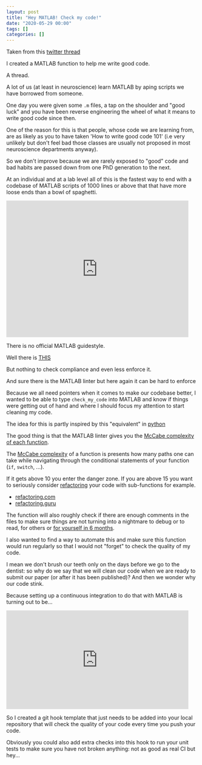 ```yaml
---
layout: post
title: "Hey MATLAB! Check my code!"
date: "2020-05-29 00:00"
tags: []
categories: []
---
```


Taken from this
[twitter thread](https://twitter.com/RemiGau/status/1266388006329552898)

I created a MATLAB function to help me write good code.

A thread.

A lot of us (at least in neuroscience) learn MATLAB by aping scripts we have
borrowed from someone.

One day you were given some `.m` files, a tap on the shoulder and "good luck"
and you have been reverse engineering the wheel of what it means to write good
code since then.

One of the reason for this is that people, whose code we are learning from, are
as likely as you to have taken 'How to write good code 101' (i.e very unlikely
but don't feel bad those classes are usually not proposed in most neuroscience
departments anyway).

So we don't improve because we are rarely exposed to "good" code and bad habits
are passed down from one PhD generation to the next.

At an individual and at a lab level all of this is the fastest way to end with a
codebase of MATLAB scripts of 1000 lines or above that that have more loose ends
than a bowl of spaghetti.

<iframe src="https://giphy.com/embed/11uoNyauChZR16" width="480" height="360" frameBorder="0" class="giphy-embed" allowFullScreen></iframe>

There is no official MATLAB guidestyle.

Well there is
[THIS](https://www.mathworks.com/MATLABcentral/fileexchange/46056-MATLAB-style-guidelines-2-0)

But nothing to check compliance and even less enforce it.

And sure there is the MATLAB linter but here again it can be hard to enforce

Because we all need pointers when it comes to make our codebase better, I wanted
to be able to type `check_my_code` into MATLAB and know if things were getting
out of hand and where I should focus my attention to start cleaning my code.

The idea for this is partly inspired by this "equivalent" in
[python](https://github.com/PyCQA/mccabe)

The good thing is that the MATLAB linter gives you the
[McCabe complexity of each function](https://www.mathworks.com/help/MATLAB/ref/mlint.html).

The [McCabe complexity](https://en.wikipedia.org/wiki/Cyclomatic_complexity) of
a function is presents how many paths one can take while navigating through the
conditional statements of your function (`if`, `switch`, ...).

If it gets above 10 you enter the danger zone. If you are above 15 you want to
seriously consider [refactoring](https://en.wikipedia.org/wiki/Code_refactoring)
your code with sub-functions for example.

- [refactoring.com](https://refactoring.com/)
- [refactoring.guru](https://refactoring.guru/refactoring)

The function will also roughly check if there are enough comments in the files
to make sure things are not turning into a nightmare to debug or to read, for
others or
[for yourself in 6 months](https://www.tiktok.com/@delaina00moore/video/6827954886370495749).

I also wanted to find a way to automate this and make sure this function would
run regularly so that I would not "forget" to check the quality of my code.

I mean we don't brush our teeth only on the days before we go to the dentist: so
why do we say that we will clean our code when we are ready to submit our paper
(or after it has been published)? And then we wonder why our code stink.

Because setting up a continuous integration to do that with MATLAB is turning
out to be...

<iframe src="https://giphy.com/embed/jxcMNv8wJIlb6Jp9ER" width="480" height="260" frameBorder="0" class="giphy-embed" allowFullScreen></iframe>

So I created a git hook template that just needs to be added into your local
repository that will check the quality of your code every time you push your
code.

Obviously you could also add extra checks into this hook to run your unit tests
to make sure you have not broken anything: not as good as real CI but hey...
